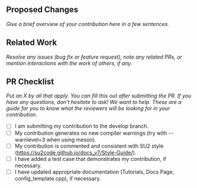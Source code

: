 ## Proposed Changes
*Give a brief overview of your contribution here in a few sentences.*
 


## Related Work
*Resolve any issues (bug fix or feature request), note any related PRs, or mention interactions with the work of others, if any.*



## PR Checklist
*Put an X by all that apply. You can fill this out after submitting the PR. If you have any questions, don't hesitate to ask! We want to help. These are a guide for you to know what the reviewers will be looking for in your contribution.*

- [ ] I am submitting my contribution to the develop branch.
- [ ] My contribution generates no new compiler warnings (try with --warnlevel=3 when using meson).
- [ ] My contribution is commented and consistent with SU2 style (https://su2code.github.io/docs_v7/Style-Guide/).
- [ ] I have added a test case that demonstrates my contribution, if necessary.
- [ ] I have updated appropriate documentation (Tutorials, Docs Page, config_template.cpp), if necessary.
